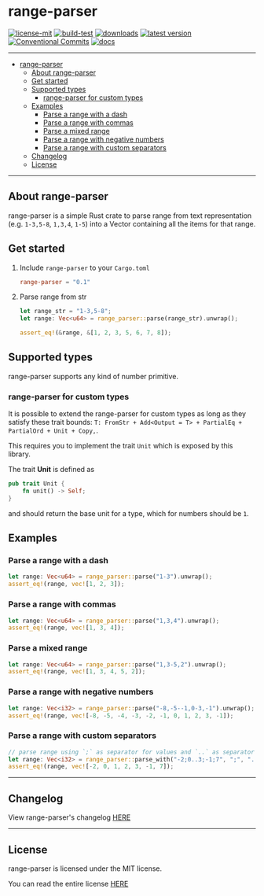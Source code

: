 # range-parser

[![license-mit](https://img.shields.io/badge/License-MIT-teal.svg)](https://opensource.org/license/mit/)
[![build-test](https://github.com/veeso/range-parser/actions/workflows/build-test.yml/badge.svg)](https://github.com/veeso/range-parser/actions/workflows/build-test.yml)
[![downloads](https://img.shields.io/crates/d/range-parser.svg)](https://crates.io/crates/range-parser)
[![latest version](https://img.shields.io/crates/v/range-parser.svg)](https://crates.io/crates/range-parser)
[![Conventional Commits](https://img.shields.io/badge/Conventional%20Commits-1.0.0-%23FE5196?logo=conventionalcommits&logoColor=white)](https://conventionalcommits.org)
[![docs](https://docs.rs/range-parser/badge.svg)](https://docs.rs/range-parser)

---

- [range-parser](#range-parser)
  - [About range-parser](#about-range-parser)
  - [Get started](#get-started)
  - [Supported types](#supported-types)
    - [range-parser for custom types](#range-parser-for-custom-types)
  - [Examples](#examples)
    - [Parse a range with a dash](#parse-a-range-with-a-dash)
    - [Parse a range with commas](#parse-a-range-with-commas)
    - [Parse a mixed range](#parse-a-mixed-range)
    - [Parse a range with negative numbers](#parse-a-range-with-negative-numbers)
    - [Parse a range with custom separators](#parse-a-range-with-custom-separators)
  - [Changelog](#changelog)
  - [License](#license)

---

## About range-parser

range-parser is a simple Rust crate to parse range from text representation (e.g. `1-3,5-8`, `1,3,4`, `1-5`) into a Vector containing all the items for that range.

## Get started

1. Include `range-parser` to your `Cargo.toml`

    ```toml
    range-parser = "0.1"
    ```

2. Parse range from str

    ```rust
    let range_str = "1-3,5-8";
    let range: Vec<u64> = range_parser::parse(range_str).unwrap();

    assert_eq!(&range, &[1, 2, 3, 5, 6, 7, 8]);
    ```

## Supported types

range-parser supports any kind of number primitive.

### range-parser for custom types

It is possible to extend the range-parser for custom types as long as they satisfy these trait bounds: `T: FromStr + Add<Output = T> + PartialEq + PartialOrd + Unit + Copy,`.

This requires you to implement the trait `Unit` which is exposed by this library.

The trait **Unit** is defined as

```rust
pub trait Unit {
    fn unit() -> Self;
}
```

and should return the base unit for a type, which for numbers should be `1`.

## Examples

### Parse a range with a dash

```rust
let range: Vec<u64> = range_parser::parse("1-3").unwrap();
assert_eq!(range, vec![1, 2, 3]);
```

### Parse a range with commas

```rust
let range: Vec<u64> = range_parser::parse("1,3,4").unwrap();
assert_eq!(range, vec![1, 3, 4]);
```

### Parse a mixed range

```rust
let range: Vec<u64> = range_parser::parse("1,3-5,2").unwrap();
assert_eq!(range, vec![1, 3, 4, 5, 2]);
```

### Parse a range with negative numbers

```rust
let range: Vec<i32> = range_parser::parse("-8,-5--1,0-3,-1").unwrap();
assert_eq!(range, vec![-8, -5, -4, -3, -2, -1, 0, 1, 2, 3, -1]);
```

### Parse a range with custom separators

```rust
// parse range using `;` as separator for values and `..` as separator for ranges
let range: Vec<i32> = range_parser::parse_with("-2;0..3;-1;7", ";", "..").unwrap();
assert_eq!(range, vec![-2, 0, 1, 2, 3, -1, 7]);
```

---

## Changelog

View range-parser's changelog [HERE](CHANGELOG.md)

---

## License

range-parser is licensed under the MIT license.

You can read the entire license [HERE](LICENSE)
